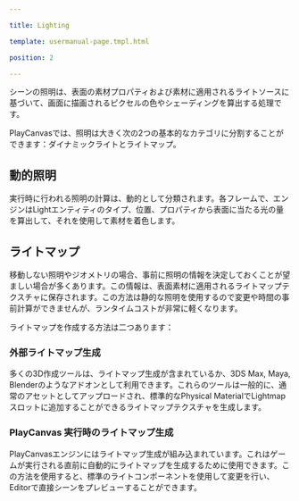 ---
title: Lighting
template: usermanual-page.tmpl.html
position: 2
---

シーンの照明は、表面の素材プロパティおよび素材に適用されるライトソースに基づいて、画面に描画されるピクセルの色やシェーディングを算出する処理です。

PlayCanvasでは、照明は大きく次の2つの基本的なカテゴリに分割することができます：ダイナミックライトとライトマップ。

## 動的照明

実行時に行われる照明の計算は、動的として分類されます。各フレームで、エンジンはLightエンティティのタイプ、位置、プロパティから表面に当たる光の量を算出して、それを使用して素材を着色します。

## ライトマップ

移動しない照明やジオメトリの場合、事前に照明の情報を決定しておくことが望ましい場合が多くあります。この情報は、表面素材に適用されるライトマップテクスチャに保存されます。この方法は静的な照明を使用するので変更や時間の事前計算ができませんが、ランタイムコストが非常に軽くなります。

ライトマップを作成する方法は二つあります：

### 外部ライトマップ生成

多くの3D作成ツールは、ライトマップ生成が含まれているか、3DS Max, Maya,  Blenderのようなアドオンとして利用できます。これらのツールは一般的に、通常のアセットとしてアップロードされ、標準的なPhysical MaterialでLightmapスロットに追加することができるライトマップテクスチャを生成します。

### PlayCanvas 実行時のライトマップ生成

PlayCanvasエンジンにはライトマップ生成が組み込まれています。これはゲームが実行される直前に自動的にライトマップを生成するために使用できます。この方法を使用すると、標準のライトコンポーネントを使用して変更を行い、Editorで直接シーンをプレビューすることができます。

